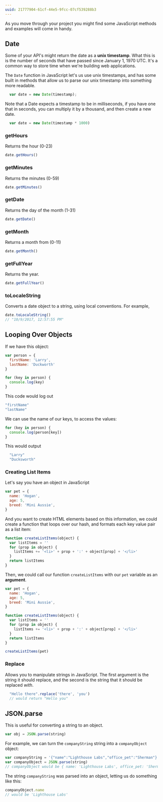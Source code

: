 ```yaml
---
uuid: 21777904-61cf-44e5-9fcc-07cf539288b3
---
```



As you move through your project you might find some JavaScript methods and examples will come in handy.


<!-- This is here because students using the Weather API might want to parse the times of sunset and sunrise -->
## Date

Some of your API's might return the date as a **unix timestamp**. What this is is the number of
seconds that have passed since January 1, 1970 UTC. It's a common way to store time when we're building
web applications.

The `Date` function in JavaScript let's us use unix timestamps, and has some built in methods that allow us to parse our unix timestamp into something more readable.

```javascript
  var date = new Date(timestamp);
```

Note that a Date expects a timestamp to be in milliseconds, if you have one that in seconds, you can multiply it by a thousand, and then create a new date.

```javascript
  var date = new Date(timestamp * 1000)
```

### getHours

Returns the hour (0-23)

```javascript
date.getHours()
```

### getMinutes

Returns the minutes (0-59)

```javascript
date.getMinutes()
```

### getDate

Returns the day of the month (1-31)

```javascript
date.getDate()
```

### getMonth

Returns a month from (0-11)

```javascript
date.getMonth()
```

### getFullYear
Returns the year.

```javascript
date.getFullYear()
```


### toLocaleString

Converts a date object to a string, using local conventions. For example,

```javascript
date.toLocaleString()
// "10/9/2017, 12:57:55 PM"
````


## Looping Over Objects

If we have this object:

```javascript
var person = {
  firstName: 'Larry',
  lastName: 'Duckworth'
}

for (key in person) {
  console.log(key)
}
```

This code would log out

```javascript
"firstName"
"lastName"
```

We can use the name of our keys, to access the values:

```javascript
for (key in person) {
  console.log(person[key])
}
```

This would output

```javascript
  "Larry"
  "Ducksworth"
```

### Creating List Items

Let's say you have an object in JavaScript

```javascript
var pet = {
  name: 'Hogan',
  age: 5,
  breed: 'Mini Aussie',
}
```

And you want to create HTML elements based on this information, we could create a function that loops over our hash, and formats each key value pair as a list item:

```javascript
function createListItems(object) {
  var listItems = ''
  for (prop in object) {
    listItems += '<li>' + prop + ':' + object[prop] + '</li>'
  }
  return listItems
}
```

Then, we could call our function `createListItems` with our `pet` variable as an **argument**.

```javascript
var pet = {
  name: 'Hogan',
  age: 5,
  breed: 'Mini Aussie',
}

function createListItems(object) {
  var listItems = ''
  for (prop in object) {
    listItems += '<li>' + prop + ':' + object[prop] + '</li>'
  }
  return listItems
}

createListItems(pet)
```

### Replace

Allows you to manipulate strings in JavaScript. The first argument is the string it should replace, and the second is the string that it should be replaced *with*.

```javascript
  "Hello there".replace('there', 'you')
  // would return "Hello you"
```

## JSON.parse

This is useful for converting a string to an object.

```javascript
var obj = JSON.parse(string)
```

For example, we can turn the `companyString` string into a `companyObject` object:

```javascript
var companyString = '{"name":"Lighthouse Labs","office_pet":"Sherman"}'
var companyObject = JSON.parse(string)
// companyObject would be { name: 'Lighthouse Labs', office_pet: 'Sherman' }
```

The string `companyString` was parsed into an object, letting us do something like this:

```javascript
companyObject.name
// would be 'Lighthouse Labs'
```
